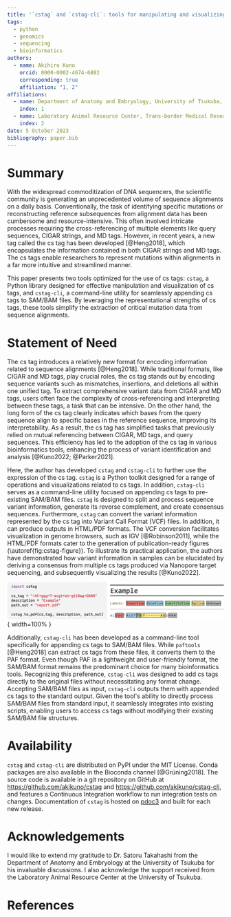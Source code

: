 ```yaml
---
title: '`cstag` and `cstag-cli`: tools for manipulating and visualizing cs tags'
tags:
  - python
  - genomics
  - sequencing
  - bioinformatics
authors:
  - name: Akihiro Kuno
    orcid: 0000-0002-4674-6882
    corresponding: true
    affiliation: "1, 2"
affiliations:
  - name: Department of Anatomy and Embryology, University of Tsukuba, Tsukuba, Ibaraki, Japan
    index: 1
  - name: Laboratory Animal Resource Center, Trans-border Medical Research Center, University of Tsukuba, Tsukuba, Ibaraki, Japan.
    index: 2
date: 5 October 2023
bibliography: paper.bib
---
```


# Summary

With the widespread commoditization of DNA sequencers, the scientific community is generating an unprecedented volume of sequence alignments on a daily basis. Conventionally, the task of identifying specific mutations or reconstructing reference subsequences from alignment data has been cumbersome and resource-intensive. This often involved intricate processes requiring the cross-referencing of multiple elements like query sequences, CIGAR strings, and MD tags. However, in recent years, a new tag called the cs tag has been developed [@Heng2018], which encapsulates the information contained in both CIGAR strings and MD tags. The cs tags enable researchers to represent mutations within alignments in a far more intuitive and streamlined manner.

This paper presents two tools optimized for the use of cs tags: `cstag`, a Python library designed for effective manipulation and visualization of cs tags, and `cstag-cli`, a command-line utility for seamlessly appending cs tags to SAM/BAM files. By leveraging the representational strengths of cs tags, these tools simplify the extraction of critical mutation data from sequence alignments.

# Statement of Need

The cs tag introduces a relatively new format for encoding information related to sequence alignments [@Heng2018]. While traditional formats, like CIGAR and MD tags, play crucial roles, the cs tag stands out by encoding sequence variants such as mismatches, insertions, and deletions all within one unified tag. To extract comprehensive variant data from CIGAR and MD tags, users often face the complexity of cross-referencing and interpreting between these tags, a task that can be intensive. On the other hand, the long form of the cs tag clearly indicates which bases from the query sequence align to specific bases in the reference sequence, improving its interpretability. As a result, the cs tag has simplified tasks that previously relied on mutual referencing between CIGAR, MD tags, and query sequences. This efficiency has led to the adoption of the cs tag in various bioinformatics tools, enhancing the process of variant identification and analysis [@Kuno2022; @Parker2021].


Here, the author has developed `cstag` and `cstag-cli` to further use the expression of the cs tag. `cstag` is a Python toolkit designed for a range of operations and visualizations related to cs tags. In addition, `cstag-cli` serves as a command-line utility focused on appending cs tags to pre-existing SAM/BAM files. `cstag` is designed to split and process sequence variant information, generate its reverse complement, and create consensus sequences. Furthermore, `cstag` can convert the variant information represented by the cs tag into Variant Call Format (VCF) files. In addition, it can produce outputs in HTML/PDF formats. The VCF conversion facilitates visualization in genome browsers, such as IGV [@Robinson2011], while the HTML/PDF formats cater to the generation of publication-ready figures (\autoref{fig:cstag-figure}). To illustrate its practical application, the authors have demonstrated how variant information in samples can be elucidated by deriving a consensus from multiple cs tags produced via Nanopore target sequencing, and subsequently visualizing the results [@Kuno2022].

![Visualization of variant information using the `cstag.to_pdf`.\label{fig:cstag-figure}](figure.png){ width=100% }


Additionally, `cstag-cli` has been developed as a command-line tool specifically for appending cs tags to SAM/BAM files. While `paftools` [@Heng2018] can extract cs tags from these files, it converts them to the PAF format. Even though PAF is a lightweight and user-friendly format, the SAM/BAM format remains the predominant choice for many bioinformatics tools. Recognizing this preference, `cstag-cli` was designed to add cs tags directly to the original files without necessitating any format change. Accepting SAM/BAM files as input, `cstag-cli` outputs them with appended cs tags to the standard output. Given the tool's ability to directly process SAM/BAM files from standard input, it seamlessly integrates into existing scripts, enabling users to access cs tags without modifying their existing SAM/BAM file structures.


# Availability

`cstag` and `cstag-cli` are distributed on PyPI under the MIT License. Conda packages are also available in the Bioconda channel [@Grüning2018]. The source code is available in a git repository on GitHub at https://github.com/akikuno/cstag and https://github.com/akikuno/cstag-cli, and features a Continuous Integration workflow to run integration tests on changes. Documentation of `cstag` is hosted on [pdoc3](https://akikuno.github.io/cstag/cstag/) and built for each new release.

# Acknowledgements

I would like to extend my gratitude to Dr. Satoru Takahashi from the Department of Anatomy and Embryology at the University of Tsukuba for his invaluable discussions. I also acknowledge the support received from the Laboratory Animal Resource Center at the University of Tsukuba.

# References



